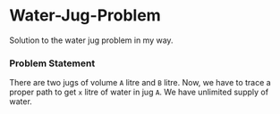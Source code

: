 # Water-Jug-Problem

Solution to the water jug problem in my way.

### Problem Statement

There are two jugs of volume ```A``` litre and ```B``` litre. Now, we have to trace a proper path to get ```x``` litre of water in jug ```A```. We have unlimited supply of water.

